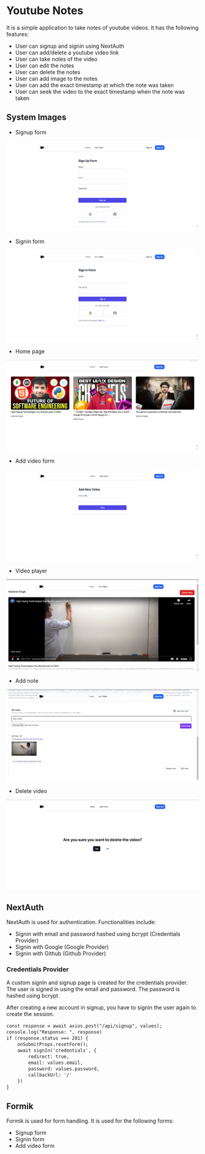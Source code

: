# Youtube Notes

It is a simple application to take notes of youtube videos. It has the following features:

- User can signup and signin using NextAuth
- User can add/delete a youtube video link
- User can take notes of the video
- User can edit the notes
- User can delete the notes
- User can add image to the notes
- User can add the exact timestamp at which the note was taken
- User can seek the video to the exact timestamp when the note was taken

## System Images

- Signup form

![Signup image](/readmeImages/signup.png)

- Signin form

![Signin image](/readmeImages/signin.png)

- Home page

![Home image](/readmeImages/home.png)

- Add video form

![Add video image](/readmeImages/addVideo.png)

- Video player

![Video player image](/readmeImages/videoPlayer.png)

- Add note

![Add note image](/readmeImages/addNote.png)

- Delete video

![Delete video image](/readmeImages/deleteVideo.png)

## NextAuth

NextAuth is used for authentication. Functionalities include:

- Signin with email and password hashed using bcrypt (Credentials Provider)
- Signin with Google (Google Provider)
- Signin with Github (Github Provider)

### Credentials Provider

A custom signIn and signup page is created for the credentials provider. The user is signed in using the email and password. The password is hashed using bcrypt.

After creating a new account in signup, you have to signin the user again to create the session.

```tsx
const response = await axios.post("/api/signup", values);
console.log("Response: ", response)
if (response.status === 201) {
    onSubmitProps.resetForm();
    await signIn('credentials', {
        redirect: true,
        email: values.email,
        password: values.password,
        callbackUrl: '/'
    })
}
```

## Formik

Formik is used for form handling. It is used for the following forms:

- Signup form
- Signin form
- Add video form
